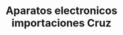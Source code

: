 ---
title: "Aparatos electronicos importaciones Cruz"
url: /oaxaca-de-juarez/aparatos-electronicos-importaciones-cruz/
shop: electrónica
---